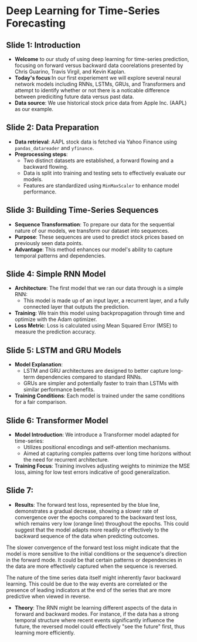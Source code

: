 # Deep Learning for Time-Series Forecasting

## Slide 1: Introduction
- **Welcome** to our study of using deep learning for time-series prediction, focusing on forward versus backward data coorelations presented by Chris Guarino, Travis Virgil, and Kevin Kaplan. 
- **Today's focus**:In our first experiement we will explore several neural network models including RNNs, LSTMs, GRUs, and Transformers and attempt to identify whether or not there is a noticable difference between prediciting future data versus past data.
- **Data source**: We use historical stock price data from Apple Inc. (AAPL) as our example. 

## Slide 2: Data Preparation
- **Data retrieval**: AAPL stock data is fetched via Yahoo Finance using `pandas_datareader` and `yfinance`.
- **Preprocessing steps**:
  - Two distinct datasets are established, a forward flowing and a backward flowing. 
  - Data is split into training and testing sets to effectively evaluate our models.
  - Features are standardized using `MinMaxScaler` to enhance model performance.

## Slide 3: Building Time-Series Sequences
- **Sequence Transformation**: To prepare our data for the sequential nature of our models, we transform our dataset into sequences.
- **Purpose**: These sequences are used to predict stock prices based on previously seen data points.
- **Advantage**: This method enhances our model's ability to capture temporal patterns and dependencies.

## Slide 4: Simple RNN Model
- **Architecture**: The first model that we ran our data through is a simple RNN:
  - This model is made up of an input layer, a recurrent layer, and a fully connected layer that outputs the prediction.
- **Training**: We train this model using backpropagation through time and optimize with the Adam optimizer.
- **Loss Metric**: Loss is calculated using Mean Squared Error (MSE) to measure the prediction accuracy.

## Slide 5: LSTM and GRU Models
- **Model Explanation**:
  - LSTM and GRU architectures are designed to better capture long-term dependencies compared to standard RNNs.
  - GRUs are simpler and potentially faster to train than LSTMs with similar performance benefits.
- **Training Conditions**: Each model is trained under the same conditions for a fair comparison.

## Slide 6: Transformer Model
- **Model Introduction**: We introduce a Transformer model adapted for time-series:
  - Utilizes positional encodings and self-attention mechanisms.
  - Aimed at capturing complex patterns over long time horizons without the need for recurrent architecture.
- **Training Focus**: Training involves adjusting weights to minimize the MSE loss, aiming for low test errors indicative of good generalization.

## Slide 7:
- **Results**: The forward test loss, represented by the blue line, demonstrates a gradual decrease, showing a slower rate of convergence over the epochs compared to the backward test loss, which remains very low (orange line) throughout the epochs. This could suggest that the model adapts more readily or effectively to the backward sequence of the data when predicting outcomes. 

The slower convergence of the forward test loss might indicate that the model is more sensitive to the initial conditions or the sequence's direction in the forward mode. It could be that certain patterns or dependencies in the data are more effectively captured when the sequence is reversed.

The nature of the time series data itself might inherently favor backward learning. This could be due to the way events are correlated or the presence of leading indicators at the end of the series that are more predictive when viewed in reverse.

- **Theory**: The RNN might be learning different aspects of the data in forward and backward modes. For instance, if the data has a strong temporal structure where recent events significantly influence the future, the reversed model could effectively "see the future" first, thus learning more efficiently.


